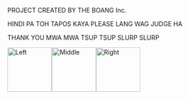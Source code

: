 PROJECT CREATED BY THE BOANG Inc.

HINDI PA TOH TAPOS KAYA PLEASE LANG WAG JUDGE HA


THANK YOU MWA MWA TSUP TSUP SLURP SLURP

<div>
  <img src="https://ih1.redbubble.net/image.1014103287.0145/flat,750x,075,f-pad,750x1000,f8f8f8.jpg" alt="Left" width="100" height="100"/><img src="https://scontent.xx.fbcdn.net/v/t1.15752-9/334179994_538036608410933_3315412481976688340_n.jpg?stp=dst-jpg_s180x540&_nc_cat=104&ccb=1-7&_nc_sid=aee45a&_nc_eui2=AeEiQ7j5pnpwIRf7oJoPjQLj0-JMIi2wfGjT4kwiLbB8aEh0tc7N-5PeGGeYtXpUbTKCEWjHb2e8kpKHM_xwjhnH&_nc_ohc=ovVQvy7TK3oAX_H1oQT&_nc_ad=z-m&_nc_cid=0&_nc_ht=scontent.xx&oh=03_AdSYH41yVdz4Qi-LeVbmImlASdS1WuIxXl5xsWejprBRLQ&oe=6427AFE6" alt="Middle" width="100" height="100"/><img src="https://ih1.redbubble.net/image.1014102848.0108/bg,f8f8f8-flat,750x,075,f-pad,750x1000,f8f8f8.jpg" alt="Right" width="100" height="100"/> &nbsp;
  </div>
